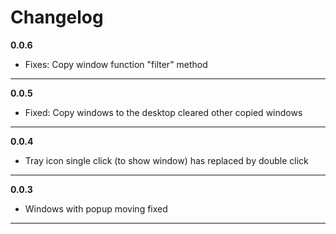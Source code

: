 # Changelog

**0.0.6**
- Fixes: Copy window function "filter" method
___
**0.0.5**
- Fixed: Copy windows to the desktop cleared other copied windows
___
**0.0.4**
- Tray icon single click (to show window) has replaced by double click
___

**0.0.3**
- Windows with popup moving fixed
___